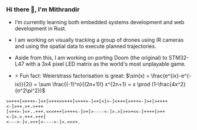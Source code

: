 ### Hi there 👋, I'm Mithrandir
- I’m currently learning both embedded systems development and web development in Rust.
- I am working on visually tracking a group of drones using IR cameras and using the spatial data to execute planned trajectories.
- Aside from this, I am working on porting Doom (the original) to STM32-L47 with a 3x4 pixel LED matrix as the world's most unplayable game.

- ⚡ Fun fact: Weierstrass factorisation is great:
$\sin(x) = \frac{e^{ix}-e^{-ix}}{2i} = \sum \frac{(-1)^n}{(2n+1)!} x^{2n+1} = x \prod (1-\frac{4x^2}{n^2\pi^2})$

```brainfuck
>>+++[<+++>-]<+[>+++>>+++[<+++>-]<+[<]>-]<+++[>+++<-]>+[>++++<-]>++.>+.>+++
[<++>-]<+..+++.<<<+++[>+++<-]>+[>----<-]>.>[>+>+<<-]++++[>++<-]>.>.+++.>++[
<--->-]<.>++[<---->-]<.<<<+.
```

<!--
**dragonracer9/dragonracer9** is a ✨ _special_ ✨ repository because its `README.md` (this file) appears on your GitHub profile.

Here are some ideas to get you started:

- 🔭 I’m currently working on ...
- 🌱 I’m currently learning ...
- 👯 I’m looking to collaborate on ...
- 🤔 I’m looking for help with ...
- 💬 Ask me about ...
- 📫 How to reach me: ...
- 😄 Pronouns: ...
- ⚡ Fun fact: ...
-->
